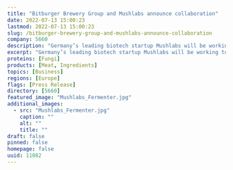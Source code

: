 ```yaml
---
title: "Bitburger Brewery Group and Mushlabs announce collaboration"
date: 2022-07-13 15:00:23
lastmod: 2022-07-13 15:00:23
slug: /bitburger-brewery-group-and-mushlabs-announce-collaboration
company: 5660
description: "Germany’s leading biotech startup Mushlabs will be working together with Bitburger BreweryGroup, one of the most significant private brewery groups in Germany."
excerpt: "Germany’s leading biotech startup Mushlabs will be working together with Bitburger BreweryGroup, one of the most significant private brewery groups in Germany."
proteins: [Fungi]
products: [Meat, Ingredients]
topics: [Business]
regions: [Europe]
flags: [Press Release]
directory: [5660]
featured_image: "Mushlabs_Fermenter.jpg"
additional_images:
  - src: "Mushlabs_Fermenter.jpg"
    caption: ""
    alt: ""
    title: ""
draft: false
pinned: false
homepage: false
uuid: 11082
---
```


